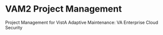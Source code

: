 # VAM2 Project Management
Project Management for VistA Adaptive Maintenance: VA Enterprise Cloud Security

